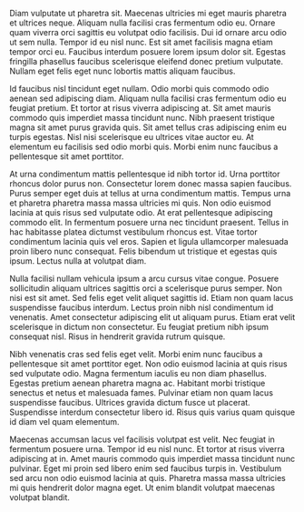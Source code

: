 Diam vulputate ut pharetra sit. Maecenas ultricies mi eget mauris pharetra et ultrices neque. Aliquam nulla facilisi cras fermentum odio eu. Ornare quam viverra orci sagittis eu volutpat odio facilisis. Dui id ornare arcu odio ut sem nulla. Tempor id eu nisl nunc. Est sit amet facilisis magna etiam tempor orci eu. Faucibus interdum posuere lorem ipsum dolor sit. Egestas fringilla phasellus faucibus scelerisque eleifend donec pretium vulputate. Nullam eget felis eget nunc lobortis mattis aliquam faucibus.

Id faucibus nisl tincidunt eget nullam. Odio morbi quis commodo odio aenean sed adipiscing diam. Aliquam nulla facilisi cras fermentum odio eu feugiat pretium. Et tortor at risus viverra adipiscing at. Sit amet mauris commodo quis imperdiet massa tincidunt nunc. Nibh praesent tristique magna sit amet purus gravida quis. Sit amet tellus cras adipiscing enim eu turpis egestas. Nisl nisi scelerisque eu ultrices vitae auctor eu. At elementum eu facilisis sed odio morbi quis. Morbi enim nunc faucibus a pellentesque sit amet porttitor.

At urna condimentum mattis pellentesque id nibh tortor id. Urna porttitor rhoncus dolor purus non. Consectetur lorem donec massa sapien faucibus. Purus semper eget duis at tellus at urna condimentum mattis. Tempus urna et pharetra pharetra massa massa ultricies mi quis. Non odio euismod lacinia at quis risus sed vulputate odio. At erat pellentesque adipiscing commodo elit. In fermentum posuere urna nec tincidunt praesent. Tellus in hac habitasse platea dictumst vestibulum rhoncus est. Vitae tortor condimentum lacinia quis vel eros. Sapien et ligula ullamcorper malesuada proin libero nunc consequat. Felis bibendum ut tristique et egestas quis ipsum. Lectus nulla at volutpat diam.

Nulla facilisi nullam vehicula ipsum a arcu cursus vitae congue. Posuere sollicitudin aliquam ultrices sagittis orci a scelerisque purus semper. Non nisi est sit amet. Sed felis eget velit aliquet sagittis id. Etiam non quam lacus suspendisse faucibus interdum. Lectus proin nibh nisl condimentum id venenatis. Amet consectetur adipiscing elit ut aliquam purus. Etiam erat velit scelerisque in dictum non consectetur. Eu feugiat pretium nibh ipsum consequat nisl. Risus in hendrerit gravida rutrum quisque.

Nibh venenatis cras sed felis eget velit. Morbi enim nunc faucibus a pellentesque sit amet porttitor eget. Non odio euismod lacinia at quis risus sed vulputate odio. Magna fermentum iaculis eu non diam phasellus. Egestas pretium aenean pharetra magna ac. Habitant morbi tristique senectus et netus et malesuada fames. Pulvinar etiam non quam lacus suspendisse faucibus. Ultrices gravida dictum fusce ut placerat. Suspendisse interdum consectetur libero id. Risus quis varius quam quisque id diam vel quam elementum.

Maecenas accumsan lacus vel facilisis volutpat est velit. Nec feugiat in fermentum posuere urna. Tempor id eu nisl nunc. Et tortor at risus viverra adipiscing at in. Amet mauris commodo quis imperdiet massa tincidunt nunc pulvinar. Eget mi proin sed libero enim sed faucibus turpis in. Vestibulum sed arcu non odio euismod lacinia at quis. Pharetra massa massa ultricies mi quis hendrerit dolor magna eget. Ut enim blandit volutpat maecenas volutpat blandit.
<def>
	<meta name="pageView" value="true"/>
	<meta name="hideRulers" value="false"/>
	<meta name="indents" value="[2,2,14.75]"/>
</def>
